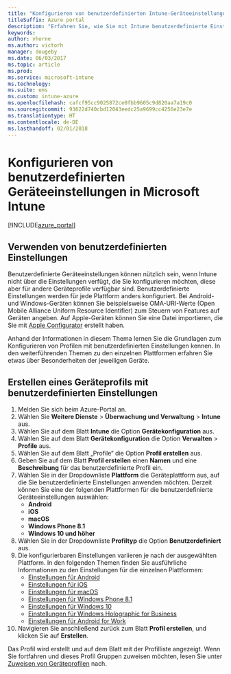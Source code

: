 ```yaml
---
title: "Konfigurieren von benutzerdefinierten Intune-Geräteeinstellungen"
titleSuffix: Azure portal
description: "Erfahren Sie, wie Sie mit Intune benutzerdefinierte Einstellungen auf Geräten konfigurieren, die Sie verwalten.\""
keywords: 
author: vhorne
ms.author: victorh
manager: dougeby
ms.date: 06/03/2017
ms.topic: article
ms.prod: 
ms.service: microsoft-intune
ms.technology: 
ms.suite: ems
ms.custom: intune-azure
ms.openlocfilehash: cafcf95cc9025872ce0fbb9605c9d820aa7a19c0
ms.sourcegitcommit: 93622d740cbd12043eedc25a9699cc4256e23e7e
ms.translationtype: HT
ms.contentlocale: de-DE
ms.lasthandoff: 02/01/2018
---
```

# <a name="how-to-configure-custom-device-settings-in-microsoft-intune"></a>Konfigurieren von benutzerdefinierten Geräteeinstellungen in Microsoft Intune

[!INCLUDE[azure_portal](./includes/azure_portal.md)]

## <a name="when-to-use-custom-settings"></a>Verwenden von benutzerdefinierten Einstellungen

Benutzerdefinierte Geräteeinstellungen können nützlich sein, wenn Intune nicht über die Einstellungen verfügt, die Sie konfigurieren möchten, diese aber für andere Geräteprofile verfügbar sind.
Benutzerdefinierte Einstellungen werden für jede Plattform anders konfiguriert. Bei Android- und Windows-Geräten können Sie beispielsweise OMA-URI-Werte (Open Mobile Alliance Uniform Resource Identifier) zum Steuern von Features auf Geräten angeben. Auf Apple-Geräten können Sie eine Datei importieren, die Sie mit [Apple Configurator](https://itunes.apple.com/us/app/apple-configurator-2/id1037126344?mt=12) erstellt haben.

Anhand der Informationen in diesem Thema lernen Sie die Grundlagen zum Konfigurieren von Profilen mit benutzerdefinierten Einstellungen kennen. In den weiterführenden Themen zu den einzelnen Plattformen erfahren Sie etwas über Besonderheiten der jeweiligen Geräte.

## <a name="create-a-device-profile-containing-custom-settings"></a>Erstellen eines Geräteprofils mit benutzerdefinierten Einstellungen

1. Melden Sie sich beim Azure-Portal an.
2. Wählen Sie **Weitere Dienste** > **Überwachung und Verwaltung** > **Intune** aus.
3. Wählen Sie auf dem Blatt **Intune** die Option **Gerätekonfiguration** aus.
2. Wählen Sie auf dem Blatt **Gerätekonfiguration** die Option **Verwalten** > **Profile** aus.
3. Wählen Sie auf dem Blatt „Profile“ die Option **Profil erstellen** aus.
4. Geben Sie auf dem Blatt **Profil erstellen** einen **Namen** und eine **Beschreibung** für das benutzerdefinierte Profil ein.
5. Wählen Sie in der Dropdownliste **Plattform** die Geräteplattform aus, auf die Sie benutzerdefinierte Einstellungen anwenden möchten. Derzeit können Sie eine der folgenden Plattformen für die benutzerdefinierte Geräteeinstellungen auswählen:
    - **Android**
    - **iOS**
    - **macOS**
    - **Windows Phone 8.1**
    - **Windows 10 und höher**
6. Wählen Sie in der Dropdownliste **Profiltyp** die Option **Benutzerdefiniert** aus.
7. Die konfigurierbaren Einstellungen variieren je nach der ausgewählten Plattform. In den folgenden Themen finden Sie ausführliche Informationen zu den Einstellungen für die einzelnen Plattformen:
    - [Einstellungen für Android](custom-settings-android.md)
    - [Einstellungen für iOS](custom-settings-ios.md)
    - [Einstellungen für macOS](custom-settings-macos.md)
    - [Einstellungen für Windows Phone 8.1](custom-settings-windows-phone-8-1.md)
    - [Einstellungen für Windows 10](custom-settings-windows-10.md)
    - [Einstellungen für Windows Holographic for Business](custom-settings-windows-holographic.md)
    - [Einstellungen für Android for Work](custom-settings-android-for-work.md)
8. Navigieren Sie anschließend zurück zum Blatt **Profil erstellen**, und klicken Sie auf **Erstellen**.

Das Profil wird erstellt und auf dem Blatt mit der Profilliste angezeigt.
Wenn Sie fortfahren und dieses Profil Gruppen zuweisen möchten, lesen Sie unter [Zuweisen von Geräteprofilen](device-profile-assign.md) nach.
